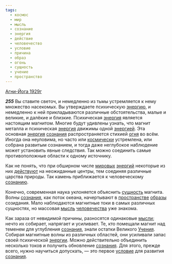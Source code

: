 ```yaml
---
tags:
  - космос
  - мир
  - мысль
  - сознание
  - энергия
  - действие
  - человечество
  - условие
  - причина
  - образ
  - огонь
  - сущность
  - учение
  - пространство
---
```


[Агни-Йога 1929г](/agni/1929)

___255___
Вы ставите светоч, и немедленно из тьмы устремляется к нему множество насекомых. Вы утверждаете психическую [энергию](/tag/#[энергия](/tag/#энергия)), и немедленно к ней прикладываются различные обстоятельства, малые и великие, и далёкие и близкие. Психическая [энергия](/tag/#энергия) является настоящим магнитом. Многие будут удивлены узнать, что магнит металла и психическая [энергия](/tag/#энергия) движимы одной [энергией](/tag/#энергия). Эта основная [энергия](/tag/#энергия) [сознания](/tag/#[сознание](/tag/#сознание)) распространяется стихией [огня](/tag/#огонь) во всём. Иногда она неуловима, но часто или [космически](/tag/#космос) устремлена, или собрана развитым сознанием, и тогда даже неглубокое наблюдение может установить явные следствия. Так можно соединить самые противоположные области к одному источнику.   

Как не понять, что при обширном числе [мировых](/tag/#мир) [энергий](/tag/#энергия) некоторые из них [действуют](/tag/#действие) на неожиданные центры, тем соединяя различные царства природы. Так камень приближается к человеческому [сознанию](/tag/#сознание).   

Конечно, современная наука уклоняется объяснить [сущность](/tag/#сущность) магнита. Волны [сознания](/tag/#[сознание](/tag/#сознание)), как поток океана, начертывают в [пространстве](/tag/#пространство) [образы](/tag/#образ) созидания. Мало наблюдаются магнитные токи в самых различных сущностях, но массовая [мысль](/tag/#мысль) [человечества](/tag/#человечество) уже знакома.   

Как зараза от невидимой причины, разносятся одинаковые [мысли](/tag/#мысль); нечто их собирает, напрягает и усиливает. Те, кто помещали магнит над теменем для углубления [сознания](/tag/#[сознание](/tag/#сознание)), знали остатки Великого [Учения](/tag/#учение). Собирая магнитные волны из различных областей, они усиливали запас своей психической [энергии](/tag/#энергия). Можно действительно объединить несколько токов и получить обновление [сознания](/tag/#[сознание](/tag/#сознание)). Для этого, прежде всего, нужно научиться допускать, — это первое [условие](/tag/#условие) для развития [сознания](/tag/#[сознание](/tag/#сознание)).